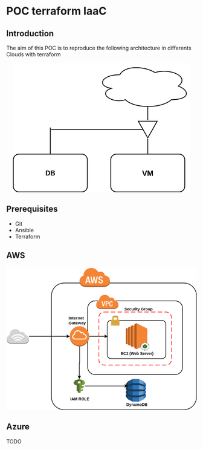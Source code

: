 # POC terraform IaaC

## Introduction

The aim of this POC is to reproduce the following architecture in differents Clouds with terraform

<p align="center">
  <img src="docs/img/basicArchitecture.png"
  alt="Basic architecture"/>
</p>

## Prerequisites
 - Git
 - Ansible
 - Terraform
 
## AWS

<p align="center">
  <img src="docs/img/aws_infra.png"
  alt="Aws corresponding architecture"/>
</p>

## Azure

TODO
